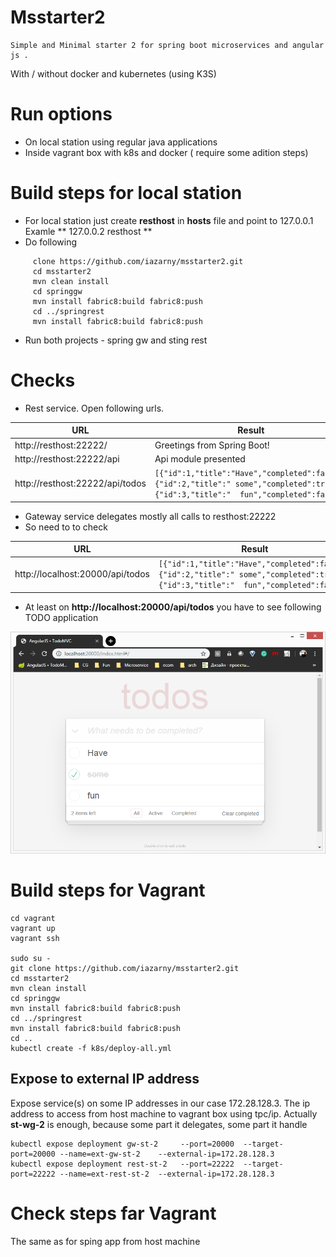 # Msstarter2

    Simple and Minimal starter 2 for spring boot microservices and angular js .
With / without docker and kubernetes (using K3S)

# Run options
 * On local station using regular java applications
 * Inside vagrant box with k8s and docker ( require some adition steps)

#  Build steps for local station
 * For local station just create **resthost** in **hosts** file and point to 127.0.0.1 Examle **	127.0.0.2       resthost **
 * Do following
  
```
     clone https://github.com/iazarny/msstarter2.git
     cd msstarter2
     mvn clean install
     cd springgw
     mvn install fabric8:build fabric8:push
     cd ../springrest
     mvn install fabric8:build fabric8:push
```
  * Run both projects - spring gw and sting rest

# Checks
 * Rest service. Open following urls.

 |URL                             | Result          |
 |--------------------------------|-----------------|
 |http://resthost:22222/          | Greetings from Spring Boot! |
 |http://resthost:22222/api       | Api module presented |
 |http://resthost:22222/api/todos | ```[{"id":1,"title":"Have","completed":false},{"id":2,"title":" some","completed":true},{"id":3,"title":"  fun","completed":false}]```  |

 * Gateway service delegates mostly all calls to resthost:22222
 * So need to to check 

 |URL                              | Result          |
 |---------------------------------|-----------------|
 |http://localhost:20000/api/todos | ```[{"id":1,"title":"Have","completed":false},{"id":2,"title":" some","completed":true},{"id":3,"title":"  fun","completed":false}]```  |

 * At least on **http://localhost:20000/api/todos** you have to see following TODO application

![TODO App](/img1.png)

#  Build steps for Vagrant
```
cd vagrant
vagrant up
vagrant ssh

sudo su -
git clone https://github.com/iazarny/msstarter2.git
cd msstarter2
mvn clean install
cd springgw
mvn install fabric8:build fabric8:push
cd ../springrest
mvn install fabric8:build fabric8:push
cd ..
kubectl create -f k8s/deploy-all.yml

```
## Expose to external IP address

   Expose service(s) on some IP addresses  in our case 172.28.128.3. The ip address to access from host machine to vagrant box using tpc/ip. 
Actually **st-wg-2** is enough, because some part it delegates, some part it handle

```
kubectl expose deployment gw-st-2     --port=20000  --target-port=20000 --name=ext-gw-st-2    --external-ip=172.28.128.3
kubectl expose deployment rest-st-2   --port=22222  --target-port=22222 --name=ext-rest-st-2  --external-ip=172.28.128.3

```

# Check steps far  Vagrant	
 The same as for sping app from host machine



